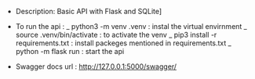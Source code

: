 - Description: Basic API with Flask and SQLite]

- To run the api :
  _ python3 -m venv .venv : instal the virtual envirnment
  _ source .venv/bin/activate : to activate the venv
  _ pip3 install -r requirements.txt : install packeges mentioned in requirements.txt
  _ python -m flask run : start the api

- Swagger docs url : http://127.0.0.1:5000/swagger/
